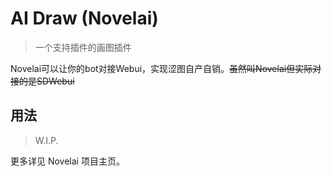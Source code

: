 # AI Draw (Novelai)

> 一个支持插件的画图插件

Novelai可以让你的bot对接Webui，实现涩图自产自销。~~虽然叫Novelai但实际对接的是SDWebui~~

## 用法

> W.I.P.

更多详见 Novelai 项目主页。

<project-info
    name="novelai"
    license="MIT"
    author="sena-nana"
    repoUser="NovaBot"
    repoName="nonebot-plugin-novelai"
/>
